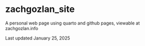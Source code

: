 # zachgozlan_site
A personal web page using quarto and github pages, viewable at zachgozlan.info


Last updated January 25, 2025
